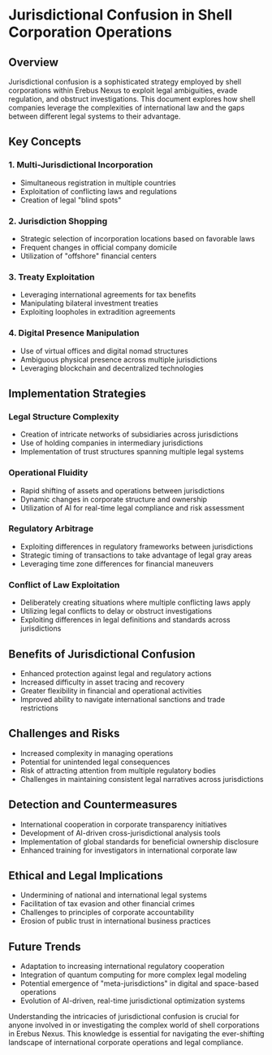 # Jurisdictional Confusion in Shell Corporation Operations

## Overview

Jurisdictional confusion is a sophisticated strategy employed by shell corporations within Erebus Nexus to exploit legal ambiguities, evade regulation, and obstruct investigations. This document explores how shell companies leverage the complexities of international law and the gaps between different legal systems to their advantage.

## Key Concepts

### 1. Multi-Jurisdictional Incorporation
- Simultaneous registration in multiple countries
- Exploitation of conflicting laws and regulations
- Creation of legal "blind spots"

### 2. Jurisdiction Shopping
- Strategic selection of incorporation locations based on favorable laws
- Frequent changes in official company domicile
- Utilization of "offshore" financial centers

### 3. Treaty Exploitation
- Leveraging international agreements for tax benefits
- Manipulating bilateral investment treaties
- Exploiting loopholes in extradition agreements

### 4. Digital Presence Manipulation
- Use of virtual offices and digital nomad structures
- Ambiguous physical presence across multiple jurisdictions
- Leveraging blockchain and decentralized technologies

## Implementation Strategies

### Legal Structure Complexity
- Creation of intricate networks of subsidiaries across jurisdictions
- Use of holding companies in intermediary jurisdictions
- Implementation of trust structures spanning multiple legal systems

### Operational Fluidity
- Rapid shifting of assets and operations between jurisdictions
- Dynamic changes in corporate structure and ownership
- Utilization of AI for real-time legal compliance and risk assessment

### Regulatory Arbitrage
- Exploiting differences in regulatory frameworks between jurisdictions
- Strategic timing of transactions to take advantage of legal gray areas
- Leveraging time zone differences for financial maneuvers

### Conflict of Law Exploitation
- Deliberately creating situations where multiple conflicting laws apply
- Utilizing legal conflicts to delay or obstruct investigations
- Exploiting differences in legal definitions and standards across jurisdictions

## Benefits of Jurisdictional Confusion

- Enhanced protection against legal and regulatory actions
- Increased difficulty in asset tracing and recovery
- Greater flexibility in financial and operational activities
- Improved ability to navigate international sanctions and trade restrictions

## Challenges and Risks

- Increased complexity in managing operations
- Potential for unintended legal consequences
- Risk of attracting attention from multiple regulatory bodies
- Challenges in maintaining consistent legal narratives across jurisdictions

## Detection and Countermeasures

- International cooperation in corporate transparency initiatives
- Development of AI-driven cross-jurisdictional analysis tools
- Implementation of global standards for beneficial ownership disclosure
- Enhanced training for investigators in international corporate law

## Ethical and Legal Implications

- Undermining of national and international legal systems
- Facilitation of tax evasion and other financial crimes
- Challenges to principles of corporate accountability
- Erosion of public trust in international business practices

## Future Trends

- Adaptation to increasing international regulatory cooperation
- Integration of quantum computing for more complex legal modeling
- Potential emergence of "meta-jurisdictions" in digital and space-based operations
- Evolution of AI-driven, real-time jurisdictional optimization systems

Understanding the intricacies of jurisdictional confusion is crucial for anyone involved in or investigating the complex world of shell corporations in Erebus Nexus. This knowledge is essential for navigating the ever-shifting landscape of international corporate operations and legal compliance.